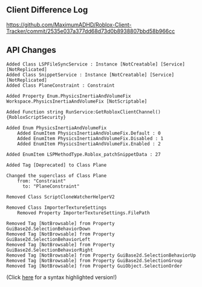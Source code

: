 ## Client Difference Log

https://github.com/MaximumADHD/Roblox-Client-Tracker/commit/2535e037a377dd68d73d0b8938807bbd58b966cc

## API Changes

```plain
Added Class LSPFileSyncService : Instance [NotCreatable] [Service] [NotReplicated]
Added Class SnippetService : Instance [NotCreatable] [Service] [NotReplicated]
Added Class PlaneConstraint : Constraint

Added Property Enum.PhysicsInertiaAndVolumeFix Workspace.PhysicsInertiaAndVolumeFix [NotScriptable]

Added Function string RunService:GetRobloxClientChannel() {RobloxScriptSecurity}

Added Enum PhysicsInertiaAndVolumeFix
	Added EnumItem PhysicsInertiaAndVolumeFix.Default : 0
	Added EnumItem PhysicsInertiaAndVolumeFix.Disabled : 1
	Added EnumItem PhysicsInertiaAndVolumeFix.Enabled : 2

Added EnumItem LSPMethodType.Roblox_patchSnippetData : 27

Added Tag [Deprecated] to Class Plane

Changed the superclass of Class Plane 
	from: "Constraint"
	  to: "PlaneConstraint"

Removed Class ScriptCloneWatcherHelperV2

Removed Class ImporterTextureSettings
	Removed Property ImporterTextureSettings.FilePath

Removed Tag [NotBrowsable] from Property GuiBase2d.SelectionBehaviorDown
Removed Tag [NotBrowsable] from Property GuiBase2d.SelectionBehaviorLeft
Removed Tag [NotBrowsable] from Property GuiBase2d.SelectionBehaviorRight
Removed Tag [NotBrowsable] from Property GuiBase2d.SelectionBehaviorUp
Removed Tag [NotBrowsable] from Property GuiBase2d.SelectionGroup
Removed Tag [NotBrowsable] from Property GuiObject.SelectionOrder
```

(Click [here](https://maximumadhd.github.io/Roblox-API-History.html#527) for a syntax highlighted version!)
